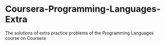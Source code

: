 # Coursera-Programming-Languages-Extra
The solutions of extra practice problems of the Programming Languages course on Coursera
